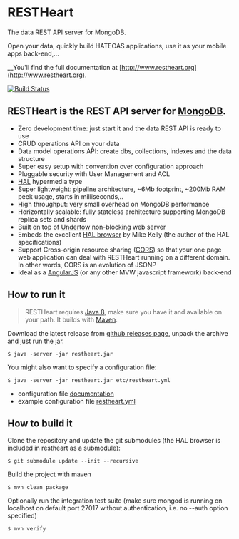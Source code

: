 # RESTHeart #

The data REST API server for MongoDB.

Open your data, quickly build HATEOAS applications, use it as your mobile apps back-end,...

__You'll find the full documentation at [http://www.restheart.org](http://www.restheart.org).

[![Build Status](https://travis-ci.org/SoftInstigate/restheart.svg?branch=develop)](https://travis-ci.org/SoftInstigate/restheart)

## RESTHeart is the REST API server for [MongoDB](http://www.mongodb.org/).

* Zero development time: just start it and the data REST API is ready to use
* CRUD operations API on your data
* Data model operations API: create dbs, collections, indexes and the data structure
* Super easy setup with convention over configuration approach
* Pluggable security with User Management and ACL
* [HAL](http://stateless.co/hal_specification.html) hypermedia type
* Super lightweight: pipeline architecture, ~6Mb footprint, ~200Mb RAM peek usage, starts in milliseconds,..
* High throughput: very small overhead on MongoDB performance
* Horizontally scalable: fully stateless architecture supporting MongoDB replica sets and shards
* Built on top of [Undertow](http://undertow.io) non-blocking web server
* Embeds the excellent [HAL browser](https://github.com/mikekelly/hal-browser) by Mike Kelly (the author of the HAL specifications)
* Support Cross-origin resource sharing ([CORS](http://en.wikipedia.org/wiki/Cross-origin_resource_sharing)) so that your one page web application can deal with RESTHeart running on a different domain. In other words, CORS is an evolution of JSONP
* Ideal as a [AngularJS](https://angularjs.org) (or any other MVW javascript framework) back-end

## How to run it

> RESTHeart requires [Java 8](http://www.oracle.com/technetwork/java/javase/downloads/index.html), make sure you have it and available on your path. It builds with [Maven](http://www.oracle.com/technetwork/java/javase/downloads/index.html).

Download the latest release from [github releases page](https://github.com/SoftInstigate/restheart/releases/latest), unpack the archive and just run the jar.

	$ java -server -jar restheart.jar
	
You might also want to specify a configuration file:

	$ java -server -jar restheart.jar etc/restheart.yml
	
* configuration file [documentation](http://restheart.org/docs/configuration.html)
* example configuration file [restheart.yml](http://restheart.org/docs/configuration.html#conf-example)
	
## How to build it

Clone the repository and update the git submodules (the HAL browser is included in restheart as a submodule):

    $ git submodule update --init --recursive 
    
Build the project with maven

    $ mvn clean package
    
Optionally run the integration test suite (make sure mongod is running on localhost on default port 27017 without authentication, i.e. no --auth option specified)

    $ mvn verify
   

